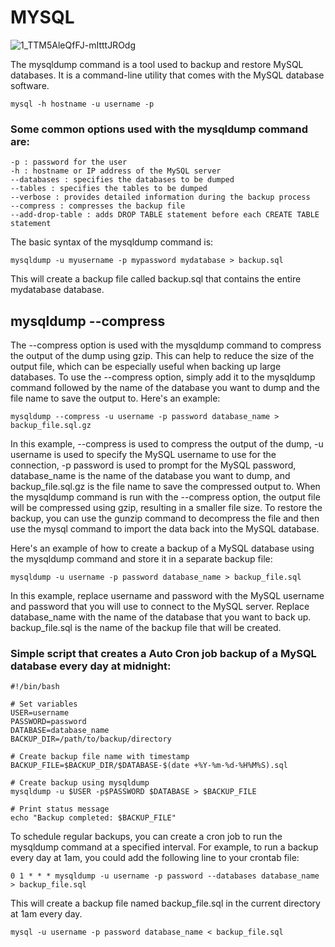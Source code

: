 # MYSQL 
![1_TTM5AleQfFJ-mItttJROdg](https://user-images.githubusercontent.com/125953981/234188905-c0588905-75ad-49ab-bf0d-3c48f629d5de.jpg)

The mysqldump command is a tool used to backup and restore MySQL databases. It is a command-line utility that comes with the MySQL database software.

``` mysql -h hostname -u username -p ```

### Some common options used with the mysqldump command are:
```-u : username to connect to the MySQL server
-p : password for the user
-h : hostname or IP address of the MySQL server
--databases : specifies the databases to be dumped
--tables : specifies the tables to be dumped
--verbose : provides detailed information during the backup process
--compress : compresses the backup file
--add-drop-table : adds DROP TABLE statement before each CREATE TABLE statement
```
The basic syntax of the mysqldump command is:

```mysqldump -u myusername -p mypassword mydatabase > backup.sql```

This will create a backup file called backup.sql that contains the entire mydatabase database.

## mysqldump --compress

The --compress option is used with the mysqldump command to compress the output of the dump using gzip. This can help to reduce the size of the output file, which can be especially useful when backing up large databases.
To use the --compress option, simply add it to the mysqldump command followed by the name of the database you want to dump and the file name to save the output to. Here's an example:

``` mysqldump --compress -u username -p password database_name > backup_file.sql.gz ```

In this example, 
--compress is used to compress the output of the dump,
-u username is used to specify the MySQL username to use for the connection, 
-p password is used to prompt for the MySQL password, 
database_name is the name of the database you want to dump, and backup_file.sql.gz is the file name to save the compressed output to.
When the mysqldump command is run with the
--compress option, the output file will be compressed using gzip, resulting in a smaller file size. To restore the backup, you can use the gunzip command to decompress the file and then use the mysql command to import the data back into the MySQL database.

Here's an example of how to create a backup of a MySQL database using the mysqldump command and store it in a separate backup file:

``` mysqldump -u username -p password database_name > backup_file.sql ```

In this example, replace username and password with the MySQL username and password that you will use to connect to the MySQL server.
Replace database_name with the name of the database that you want to back up. backup_file.sql is the name of the backup file that will be created.

### Simple script that creates a Auto Cron job backup of a MySQL database every day at midnight:
```
#!/bin/bash

# Set variables
USER=username
PASSWORD=password
DATABASE=database_name
BACKUP_DIR=/path/to/backup/directory

# Create backup file name with timestamp
BACKUP_FILE=$BACKUP_DIR/$DATABASE-$(date +%Y-%m-%d-%H%M%S).sql

# Create backup using mysqldump
mysqldump -u $USER -p$PASSWORD $DATABASE > $BACKUP_FILE

# Print status message
echo "Backup completed: $BACKUP_FILE"
```
To schedule regular backups, you can create a cron job to run the mysqldump command at a specified interval. 
For example, to run a backup every day at 1am, you could add the following line to your crontab file:

``` 0 1 * * * mysqldump -u username -p password --databases database_name > backup_file.sql ```

This will create a backup file named backup_file.sql in the current directory at 1am every day.

``` mysql -u username -p password database_name < backup_file.sql ```

